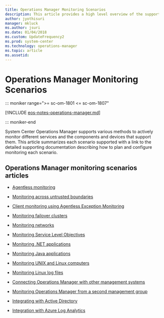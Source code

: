 ```yaml
---
title: Operations Manager Monitoring Scenarios
description: This article provides a high level overview of the supported monitoring scenarios with System Center Operations Manager.
author: jyothisuri
manager: mkluck
ms.author: jsuri
ms.date: 01/04/2018
ms.custom: UpdateFrequency2
ms.prod: system-center
ms.technology: operations-manager
ms.topic: article
ms.assetid:
---
```


# Operations Manager Monitoring Scenarios

::: moniker range=">= sc-om-1801 <= sc-om-1807"

[!INCLUDE [eos-notes-operations-manager.md](../includes/eos-notes-operations-manager.md)]

::: moniker-end

System Center Operations Manager supports various methods to actively monitor different services and the components and devices that support them. This article summarizes each scenario supported with a link to the detailed supporting documentation describing how to plan and configure monitoring each scenario.  

## Operations Manager monitoring scenarios articles

-   [Agentless monitoring](manage-agentless-monitoring.md)  

-   [Monitoring across untrusted boundaries](plan-security-authentication-data-encryption.md)  

-   [Client monitoring using Agentless Exception Monitoring](manage-client-monitoring-using-aem.md)  

-   [Monitoring failover clusters](manage-monitor-clusters-overview.md)  

-   [Monitoring networks](manage-monitor-networkdevice-overview.md)  

-   [Monitoring Service Level Objectives](manage-monitor-sla-overview.md)  

-   [Monitoring .NET applications](manage-viewing-and-investigating-alerts-for-dotnetapps.md)  

-   [Monitoring Java applications](manage-monitoring-java-applications.md)  

-   [Monitoring UNIX and Linux computers](plan-planning-agent-deployment.md#linuxunix-agent)  

-   [Monitoring Linux log files](manage-linux-logfiles.md)  

-   [Connecting Operations Manager with other management systems](manage-integration-thirdparty-overview.md)  

-   [Monitoring Operations Manager from a second management group](manage-connecting-mgmtgroups.md)  

-   [Integrating with Active Directory](manage-ad-integration-agent-assignment.md)  

-   [Integration with Azure Log Analytics](/azure/log-analytics/log-analytics-om-agents)
